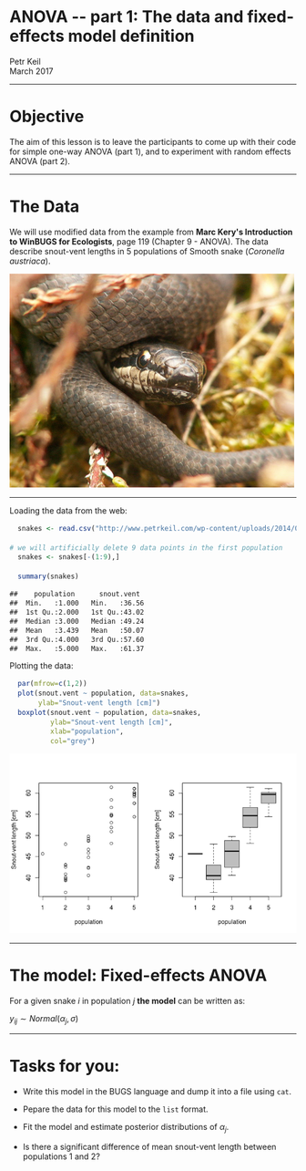 # ANOVA -- **part 1**: The data and fixed-effects model definition
Petr Keil  
March 2017  



***

# Objective

The aim of this lesson is to leave the participants to come up with their
code for simple one-way ANOVA (part 1), and to experiment with random effects ANOVA (part 2).

***

# The Data

We will use modified data from the example from **Marc Kery's Introduction to WinBUGS for Ecologists**, page 119 (Chapter 9 - ANOVA). The data describe snout-vent lengths in 5 populations of Smooth snake (*Coronella austriaca*).

![](figure/snake.png)

***

Loading the data from the web:

```r
  snakes <- read.csv("http://www.petrkeil.com/wp-content/uploads/2014/02/snakes.csv")

# we will artificially delete 9 data points in the first population
  snakes <- snakes[-(1:9),]
  
  summary(snakes)
```

```
##    population      snout.vent   
##  Min.   :1.000   Min.   :36.56  
##  1st Qu.:2.000   1st Qu.:43.02  
##  Median :3.000   Median :49.24  
##  Mean   :3.439   Mean   :50.07  
##  3rd Qu.:4.000   3rd Qu.:57.60  
##  Max.   :5.000   Max.   :61.37
```

Plotting the data:

```r
  par(mfrow=c(1,2))
  plot(snout.vent ~ population, data=snakes,
       ylab="Snout-vent length [cm]")
  boxplot(snout.vent ~ population, data=snakes,
          ylab="Snout-vent length [cm]",
          xlab="population",
          col="grey")
```

![](anova_files/figure-html/unnamed-chunk-3-1.png)<!-- -->

***

# The model: Fixed-effects ANOVA

For a given snake $i$ in population $j$ **the model** can be written as:

$y_{ij} \sim Normal(\alpha_j, \sigma)$

***

# Tasks for you:

* Write this model in the BUGS language and dump it into a file
using `cat`.

* Pepare the data for this model to the `list` format.

* Fit the model and estimate posterior distributions of $\alpha_j$.

* Is there a significant difference of mean snout-vent length between 
populations 1 and 2?





